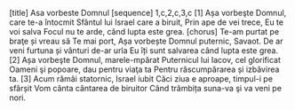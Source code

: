 [title] Asa vorbeste Domnul
[sequence] 1,c,2,c,3,c
[1]
Așa vorbeşte Domnul, care te-a întocmit
Sfântul lui Israel care a biruit,
Prin ape de vei trece, Eu te voi salva
Focul nu te arde, când lupta este grea.
[chorus]
Te-am purtat pe braţe și vreau să Te mai port,
Așa vorbește Domnul puternic, Savaot.
De ar veni furtuna și vânturi de-ar urla
Eu îți sunt salvarea când lupta este grea.
[2]
Așa vorbeşte Domnul, marele-mpărat
Puternicul lui Iacov, cel glorificat
Oameni şi popoare, dau pentru viaţa ta
Pentru răscumpărarea și izbăvirea ta.
[3]
Acum rămâi statornic, Israel iubit
Căci ziua e aproape, timpul-i pe sfârșit
Vom cânta cântarea de biruitor
Când trâmbița suna-va şi va veni pe nori.

